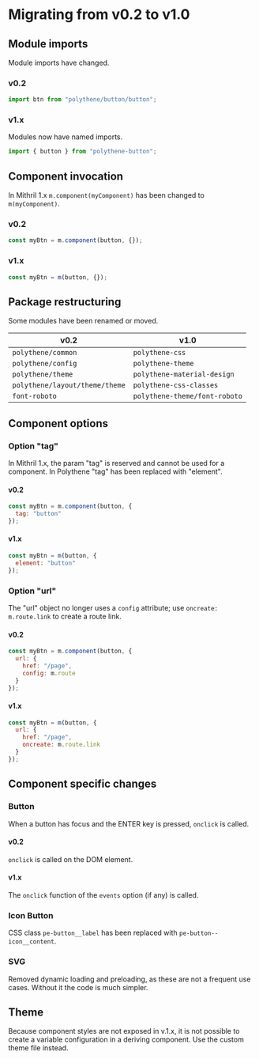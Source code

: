 # Migrating from v0.2 to v1.0

## Module imports

Module imports have changed. 

### v0.2

```javascript
import btn from "polythene/button/button";
```

### v1.x

Modules now have named imports.

```javascript
import { button } from "polythene-button";
```


## Component invocation

In Mithril 1.x `m.component(myComponent)` has been changed to `m(myComponent)`.

### v0.2

```javascript
const myBtn = m.component(button, {});
```

### v1.x

```javascript
const myBtn = m(button, {});
```


## Package restructuring

Some modules have been renamed or moved.

v0.2                            |  v1.0
------------------------------- | ----------------
`polythene/common`              | `polythene-css`
`polythene/config`              | `polythene-theme`
`polythene/theme`               | `polythene-material-design`
`polythene/layout/theme/theme`  | `polythene-css-classes`
`font-roboto`                   | `polythene-theme/font-roboto`



## Component options

### Option "tag"

In Mithril 1.x, the param "tag" is reserved and cannot be used for a component. In Polythene "tag" has been replaced with "element".

#### v0.2

```javascript
const myBtn = m.component(button, {
  tag: "button"
});
```

#### v1.x

```javascript
const myBtn = m(button, {
  element: "button"
});
```

### Option "url"

The "url" object no longer uses a `config` attribute; use `oncreate: m.route.link` to create a route link.

#### v0.2

```javascript
const myBtn = m.component(button, {
  url: {
    href: "/page",
    config: m.route
  }
});
```

#### v1.x

```javascript
const myBtn = m(button, {
  url: {
    href: "/page",
    oncreate: m.route.link
  }
});
```




## Component specific changes

### Button

When a button has focus and the ENTER key is pressed, `onclick` is called.

#### v0.2

`onclick` is called on the DOM element.

#### v1.x

The `onclick` function of the `events` option (if any) is called.


### Icon Button

CSS class `pe-button__label` has been replaced with `pe-button--icon__content`.


### SVG

Removed dynamic loading and preloading, as these are not a frequent use cases. Without it the code is much simpler.



## Theme

Because component styles are not exposed in v.1.x, it is not possible to create a variable configuration in a deriving component. Use the custom theme file instead.


